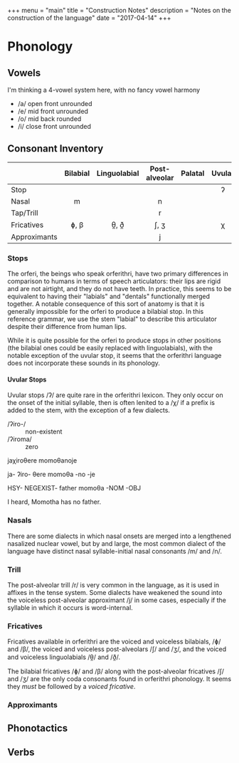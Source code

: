 +++
menu = "main"
title = "Construction Notes"
description = "Notes on the construction of the language"
date = "2017-04-14"
+++
# Phonology

## Vowels

I'm thinking a 4-vowel system here, with no fancy vowel harmony 

 - /a/ open front unrounded
 - /e/ mid front unrounded
 - /o/ mid back rounded
 - /i/ close front unrounded

## Consonant Inventory

|               | Bilabial | Linguolabial | Post-alveolar | Palatal | Uvular |
| ------------- | :------: | :----------: | :-----------: | :-----: | :----: |
| Stop          |          |              |               |         |    ʔ   |
| Nasal         |    m     |              |       n       |         |        |
| Tap/Trill     |          |              |       r       |         |        |
| Fricatives    |   ɸ, β   |     θ̼, ð̼     |     ʃ,  ʒ     |         |    χ   |
| Approximants  |          |              |       j       |         |        |

### Stops

The orferi, the beings who speak orferithri, have two primary differences in
comparison to humans in terms of speech articulators: their lips are rigid
and are not airtight, and they do not have teeth. In practice, this seems to be
equivalent to having their "labials" and "dentals" functionally merged together.
A notable consequence of this sort of anatomy is that it is generally impossible 
for the orferi to produce a bilabial stop. In this reference grammar, we use the
stem "labial" to describe this articulator despite their difference from human lips. 

While it is quite possible for the orferi to produce stops in other positions (the 
bilabial ones could be easily replaced with linguolabials), with the notable exception
of the uvular stop, it seems that the orferithri language does not incorporate these 
sounds in its phonology.

#### Uvular Stops 

Uvular stops /ʔ/ are quite rare in the orferithri lexicon. They only occur on the onset 
of the initial syllable, then is often lenited to a /χ/ if a prefix is added to the stem,
with the exception of a few dialects.

<dl>
  <dt>/ʔiro-/</dt>
  <dd>non-existent</dd>
  <dt>/ʔiroma/</dt>
  <dd>zero</dd>
</dl>

<div class="orferi-gloss" data-gloss>
  <p>jaχiroθere momoθanoje</p>
  <p>ja- ʔiro- θere momoθa -no -je</p>
  <p>HSY- NEGEXIST- father momoθa -NOM -OBJ</p>
  <p class="gloss__line--free">I heard, Momotha has no father.<p>
</div> 

### Nasals

There are some dialects in which nasal onsets are merged into a lengthened nasalized 
nuclear vowel, but by and large, the most common dialect of the  language have distinct
nasal syllable-initial nasal consonants /m/ and /n/.

### Trill

The post-alveolar trill /r/ is very common in the language, as it is used in affixes in the 
tense system. Some dialects have weakened the sound into the voiceless post-alveolar 
approximant /j/ in some cases, especially if the syllable in which it occurs is 
word-internal.

### Fricatives

Fricatives available in orferithri are the voiced and voiceless bilabials, /ɸ/ and /β/,
the voiced and voiceless post-alveolars /ʃ/ and /ʒ/, and the voiced and voiceless 
linguolabials /θ̼/ and /ð̼/. 

The bilabial fricatives /ɸ/ and /β/ along with the post-alveolar fricatives /ʃ/ and /ʒ/ 
are the only coda consonants found in orferithri phonology. It seems they _must_ be 
followed by a _voiced fricative_.

### Approximants


## Phonotactics

## Verbs

